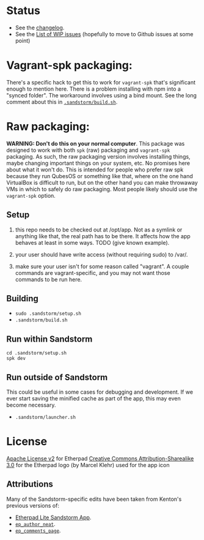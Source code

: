 # Status

* See the [changelog](.sandstorm/CHANGELOG.md).
* See the [List of WIP issues](ISSUES.md) (hopefully to move to Github issues at some point)

# Vagrant-spk packaging:

There's a specific hack to get this to work for `vagrant-spk` that's significant enough to mention here. There is a problem installing with npm into a "synced folder". The workaround involves using a bind mount. See the long comment about this in [`.sandstorm/build.sh`](.sandstorm/build.sh).

# Raw packaging:

**WARNING: Don't do this on your normal computer**. This package was designed to work with both `spk` (raw) packaging and `vagrant-spk` packaging. As such, the raw packaging version involves installing things, maybe changing important things on your system, etc. No promises here about what it won't do. This is intended for people who prefer raw spk because they run QubesOS or something like that, where on the one hand VirtualBox is difficult to run, but on the other hand you can make throwaway VMs in which to safely do raw packaging. Most people likely should use the `vagrant-spk` option.

## Setup

1) this repo needs to be checked out at /opt/app. Not as a symlink or anything like that, the real path has to be there. It affects how the app behaves at least in some ways. TODO (give known example).

2) your user should have write access (without requiring sudo) to /var/.

3) make sure your user isn't for some reason called "vagrant". A couple commands are vagrant-specific, and you may not want those commands to be run here.

## Building

* `sudo .sandstorm/setup.sh`
* `.sandstorm/build.sh`

## Run within Sandstorm

```
cd .sandstorm/setup.sh
spk dev
```

## Run outside of Sandstorm

This could be useful in some cases for debugging and development. If we ever start saving the minified cache as part of the app, this may even become necessary.

* `.sandstorm/launcher.sh`

# License
[Apache License v2](http://www.apache.org/licenses/LICENSE-2.0.html) for Etherpad
[Creative Commons Attribution-Sharealike 3.0](https://creativecommons.org/licenses/by-sa/3.0/) for the Etherpad logo (by Marcel Klehr) used for the app icon

## Attributions

Many of the Sandstorm-specific edits have been taken from Kenton's previous versions of:
* [Etherpad Lite Sandstorm App](https://github.com/kentonv/etherpad-lite).
* [`ep_author_neat`](https://github.com/kentonv/ep_author_neat).
* [`ep_comments_page`](https://github.com/kentonv/ep_comments).
